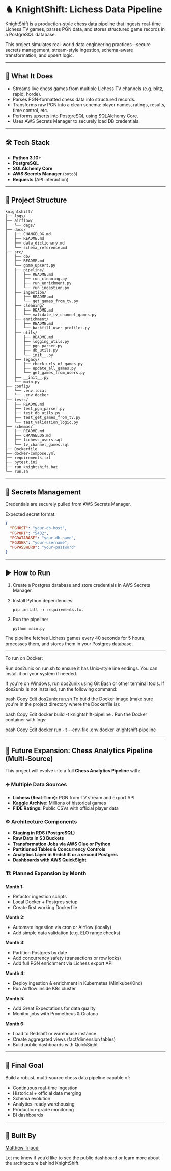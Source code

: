 # ♞ KnightShift: Lichess Data Pipeline

KnightShift is a production-style chess data pipeline that ingests real-time
Lichess TV games, parses PGN data, and stores structured game records in a
PostgreSQL database.

This project simulates real-world data engineering practices—secure
secrets management, stream-style ingestion, schema-aware transformation,
and upsert logic.

---

## 🧠 What It Does

- Streams live chess games from multiple Lichess TV channels (e.g. blitz, rapid, horde).
- Parses PGN-formatted chess data into structured records.
- Transforms raw PGN into a clean schema: player names, ratings, results, time control, etc.
- Performs upserts into PostgreSQL using SQLAlchemy Core.
- Uses AWS Secrets Manager to securely load DB credentials.

---

## 🛠 Tech Stack

- **Python 3.10+**
- **PostgreSQL**
- **SQLAlchemy Core**
- **AWS Secrets Manager** (`boto3`)
- **Requests** (API interaction)

---

## 📁 Project Structure

```
knightshift/
├── logs/
├── airflow/
│   └── dags/
├── docs/
│   ├── CHANGELOG.md
│   ├── README.md
│   ├── data_dictionary.md
│   └── schema_reference.md
├── src/
│   ├── db/   
│   ├── README.md
│   └── game_upsert.py
│   ├── pipeline/    
│   │   ├── README.md
│   │   ├── run_cleaning.py
│   │   ├── run_enrichment.py
│   │   └── run_ingestion.py
│   ├── ingestion/
│   │   ├── README.md
│   │   └── get_games_from_tv.py
│   ├── cleaning/
│   │   ├── README.md
│   │   └── validate_tv_channel_games.py
│   ├── enrichment/
│   │   ├── README.md
│   │   └── backfill_user_profiles.py
│   ├── utils/
│   │   ├── README.md
│   │   ├── logging_utils.py
│   │   ├── pgn_parser.py
│   │   ├── db_utils.py
│   │   └── init__.py
│   ├── legacy/
│   │   ├── check_urls_of_games.py
│   │   ├── update_all_games.py
│   │   └── get_games_from_users.py
│   ├── __init__.py
│   └── main.py
├── config/
│   └── .env.local
│   └── .env.docker
├── tests/
│   ├── README.md
│   ├── test_pgn_parser.py
│   ├── test_db_utils.py
│   ├── test_get_games_from_tv.py
│   └── test_validation_logic.py
├── schemas/
│   ├── README.md
│   ├── CHANGELOG.md
│   ├── lichess_users.sql
│   └── tv_channel_games.sql
├── Dockerfile
├── docker-compose.yml
├── requirements.txt
├── pytest.ini
├── run_knightshift.bat
└── run.sh
```

---

## 🔐 Secrets Management

Credentials are securely pulled from AWS Secrets Manager.

Expected secret format:

```json
{
  "PGHOST": "your-db-host",
  "PGPORT": "5432",
  "PGDATABASE": "your-db-name",
  "PGUSER": "your-username",
  "PGPASSWORD": "your-password"
}
```

---

## ▶️ How to Run

1. Create a Postgres database and store credentials in AWS Secrets Manager.

2. Install Python dependencies:

   ```
   pip install -r requirements.txt
   ```

3. Run the pipeline:

   ```
   python main.py
   ```

The pipeline fetches Lichess games every 40 seconds for 5 hours, 
processes them, and stores them in your Postgres database.

---

To run on Docker:

Run dos2unix on run.sh to ensure it has Unix-style line endings. You can
install it on your system if needed.

If you're on Windows, run dos2unix using Git Bash or other terminal tools.
If dos2unix is not installed, run the following command:

bash
Copy
Edit
dos2unix run.sh
To build the Docker image (make sure you're in the project directory where the
Dockerfile is):

bash
Copy
Edit
docker build -t knightshift-pipeline .
Run the Docker container with logs:

bash
Copy
Edit
docker run -it --env-file .env.docker knightshift-pipeline

---

## 🚧 Future Expansion: Chess Analytics Pipeline (Multi-Source)

This project will evolve into a full **Chess Analytics Pipeline** with:

### ✈️ Multiple Data Sources

- **Lichess (Real-Time):** PGN from TV stream and export API
- **Kaggle Archive:** Millions of historical games
- **FIDE Ratings:** Public CSVs with official player data

### ⚙️ Architecture Components

- **Staging in RDS (PostgreSQL)**
- **Raw Data in S3 Buckets**
- **Transformation Jobs via AWS Glue or Python**
- **Partitioned Tables & Concurrency Controls**
- **Analytics Layer in Redshift or a second Postgres**
- **Dashboards with AWS QuickSight**

### 🏗 Planned Expansion by Month

**Month 1:**

- Refactor ingestion scripts
- Local Docker + Postgres setup
- Create first working Dockerfile

**Month 2:**

- Automate ingestion via cron or Airflow (locally)
- Add simple data validation (e.g. ELO range checks)

**Month 3:**

- Partition Postgres by date
- Add concurrency safety (transactions or row locks)
- Add full PGN enrichment via Lichess export API

**Month 4:**

- Deploy ingestion & enrichment in Kubernetes (Minikube/Kind)
- Run Airflow inside K8s cluster

**Month 5:**

- Add Great Expectations for data quality
- Monitor jobs with Prometheus & Grafana

**Month 6:**

- Load to Redshift or warehouse instance
- Create aggregated views (fact/dimension tables)
- Build public dashboards with QuickSight

---

## 📌 Final Goal

Build a robust, multi-source chess data pipeline capable of:

- Continuous real-time ingestion
- Historical + official data merging
- Schema evolution
- Analytics-ready warehousing
- Production-grade monitoring
- BI dashboards

---

## 📅 Built By

[Matthew Tripodi](https://github.com/okv627)

Let me know if you’d like to see the public dashboard or learn more about
the architecture behind KnightShift.